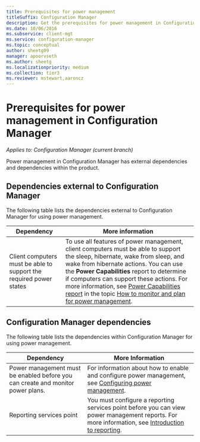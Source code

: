 ```yaml
---
title: Prerequisites for power management
titleSuffix: Configuration Manager
description: Get the prerequisites for power management in Configuration Manager.
ms.date: 10/06/2016
ms.subservice: client-mgt
ms.service: configuration-manager
ms.topic: conceptual
author: sheetg09
manager: apoorvseth
ms.author: sheetg
ms.localizationpriority: medium
ms.collection: tier3
ms.reviewer: mstewart,aaroncz 
---
```

# Prerequisites for power management in Configuration Manager

*Applies to: Configuration Manager (current branch)*

Power management in Configuration Manager has external dependencies and dependencies within the product.  

## Dependencies external to Configuration Manager  
 The following table lists the dependencies external to Configuration Manager for using power management.  

|Dependency|More information|  
|----------------|----------------------|  
|Client computers must be able to support the required power states|To use all features of power management, client computers must be able to support the sleep, hibernate, wake from sleep, and wake from hibernate actions. You can use the **Power Capabilities** report to determine if computers can support these actions. For more information, see [Power Capabilities report](../../../../core/clients/manage/power/monitor-and-plan-for-power-management.md#BKMK_Capabilites) in the topic [How to monitor and plan for power management](../../../../core/clients/manage/power/monitor-and-plan-for-power-management.md).|  

## Configuration Manager dependencies  
 The following table lists the dependencies within Configuration Manager for using power management.  

|Dependency|More Information|  
|----------------|----------------------|  
|Power management must be enabled before you can create and monitor power plans.|For information about how to enable and configure power management, see [Configuring power management](../../../../core/clients/manage/power/configuring-power-management.md).|  
|Reporting services point|You must configure a reporting services point before you can view power management reports. For more information, see [Introduction to reporting](../../../servers/manage/introduction-to-reporting.md).|  
